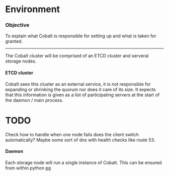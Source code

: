 # Environment

### Objective

To explain what Cobalt is responsible for setting up and what is taken for granted.

---

The Cobalt cluster will be comprised of an ETCD cluster and serveral storage nodes.

#### ETCD cluster

Cobalt sees this cluster as an external service, it is not responsible for expanding or shrinking
the quorum nor does it care of its size.
It expects that this information is given as a list of participating servers at
the start of the daemon / main process.

# TODO
Check how to handle when one node fails does the client switch automatically?
Maybe some sort of dns with health checks like route 53.

#### Daemon

Each storage node will run a single instance of Cobalt. This can be ensured from within
python [eg](http://stackoverflow.com/a/221159)

